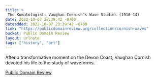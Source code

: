 ```yaml
---
title: > 
 The Kumatologist: Vaughan Cornish’s Wave Studies (1910–14)
date: 2022-10-07 23:39:42 -0700
dateadded: 2022-10-07 23:39:42 -0700
link: "https://publicdomainreview.org/collection/cornish-waves"
bucket: Public Domain Review
layout: urlnote
tags: ["history", "art"]
--- 
```

After a transformative moment on the Devon Coast, Vaughan Cornish devoted his life to the study of waveforms. 
 <!-- end excerpt --> 
<div class='bucket'><a class='internal-link' href='/buckets/public-domain-review'>Public Domain Review</a></div> 
